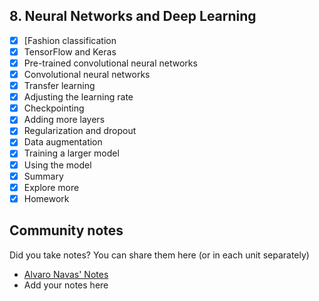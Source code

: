 ## 8. Neural Networks and Deep Learning

- [x] [Fashion classification
- [x] TensorFlow and Keras
- [x] Pre-trained convolutional neural networks
- [x] Convolutional neural networks
- [x] Transfer learning
- [x] Adjusting the learning rate
- [x] Checkpointing
- [x] Adding more layers
- [x] Regularization and dropout
- [x] Data augmentation
- [x] Training a larger model
- [x] Using the model
- [x] Summary
- [x] Explore more
- [x] Homework

## Community notes

Did you take notes? You can share them here (or in each unit separately)

* [Alvaro Navas' Notes](https://github.com/ziritrion/ml-zoomcamp/blob/main/notes/08_deep_learning.md)
* Add your notes here